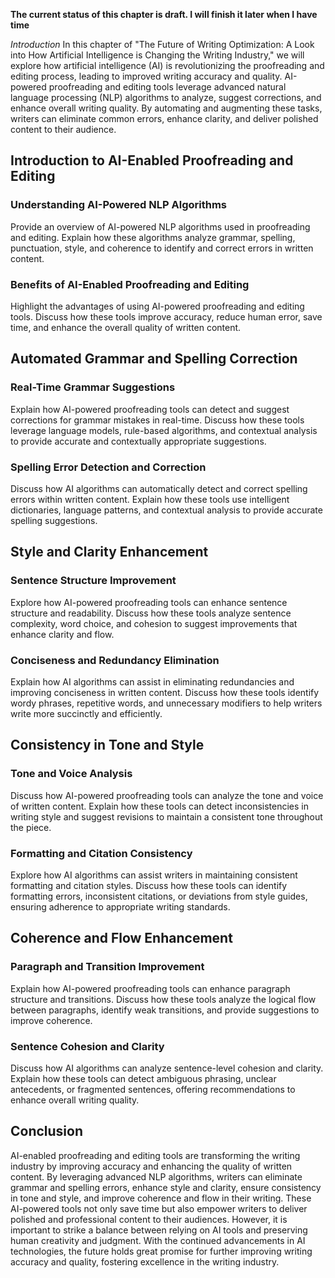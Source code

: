 **The current status of this chapter is draft. I will finish it later when I have time**

*Introduction* In this chapter of "The Future of Writing Optimization: A Look into How Artificial Intelligence is Changing the Writing Industry," we will explore how artificial intelligence (AI) is revolutionizing the proofreading and editing process, leading to improved writing accuracy and quality. AI-powered proofreading and editing tools leverage advanced natural language processing (NLP) algorithms to analyze, suggest corrections, and enhance overall writing quality. By automating and augmenting these tasks, writers can eliminate common errors, enhance clarity, and deliver polished content to their audience.

Introduction to AI-Enabled Proofreading and Editing
---------------------------------------------------

### Understanding AI-Powered NLP Algorithms

Provide an overview of AI-powered NLP algorithms used in proofreading and editing. Explain how these algorithms analyze grammar, spelling, punctuation, style, and coherence to identify and correct errors in written content.

### Benefits of AI-Enabled Proofreading and Editing

Highlight the advantages of using AI-powered proofreading and editing tools. Discuss how these tools improve accuracy, reduce human error, save time, and enhance the overall quality of written content.

Automated Grammar and Spelling Correction
-----------------------------------------

### Real-Time Grammar Suggestions

Explain how AI-powered proofreading tools can detect and suggest corrections for grammar mistakes in real-time. Discuss how these tools leverage language models, rule-based algorithms, and contextual analysis to provide accurate and contextually appropriate suggestions.

### Spelling Error Detection and Correction

Discuss how AI algorithms can automatically detect and correct spelling errors within written content. Explain how these tools use intelligent dictionaries, language patterns, and contextual analysis to provide accurate spelling suggestions.

Style and Clarity Enhancement
-----------------------------

### Sentence Structure Improvement

Explore how AI-powered proofreading tools can enhance sentence structure and readability. Discuss how these tools analyze sentence complexity, word choice, and cohesion to suggest improvements that enhance clarity and flow.

### Conciseness and Redundancy Elimination

Explain how AI algorithms can assist in eliminating redundancies and improving conciseness in written content. Discuss how these tools identify wordy phrases, repetitive words, and unnecessary modifiers to help writers write more succinctly and efficiently.

Consistency in Tone and Style
-----------------------------

### Tone and Voice Analysis

Discuss how AI-powered proofreading tools can analyze the tone and voice of written content. Explain how these tools can detect inconsistencies in writing style and suggest revisions to maintain a consistent tone throughout the piece.

### Formatting and Citation Consistency

Explore how AI algorithms can assist writers in maintaining consistent formatting and citation styles. Discuss how these tools can identify formatting errors, inconsistent citations, or deviations from style guides, ensuring adherence to appropriate writing standards.

Coherence and Flow Enhancement
------------------------------

### Paragraph and Transition Improvement

Explain how AI-powered proofreading tools can enhance paragraph structure and transitions. Discuss how these tools analyze the logical flow between paragraphs, identify weak transitions, and provide suggestions to improve coherence.

### Sentence Cohesion and Clarity

Discuss how AI algorithms can analyze sentence-level cohesion and clarity. Explain how these tools can detect ambiguous phrasing, unclear antecedents, or fragmented sentences, offering recommendations to enhance overall writing quality.

Conclusion
----------

AI-enabled proofreading and editing tools are transforming the writing industry by improving accuracy and enhancing the quality of written content. By leveraging advanced NLP algorithms, writers can eliminate grammar and spelling errors, enhance style and clarity, ensure consistency in tone and style, and improve coherence and flow in their writing. These AI-powered tools not only save time but also empower writers to deliver polished and professional content to their audiences. However, it is important to strike a balance between relying on AI tools and preserving human creativity and judgment. With the continued advancements in AI technologies, the future holds great promise for further improving writing accuracy and quality, fostering excellence in the writing industry.
